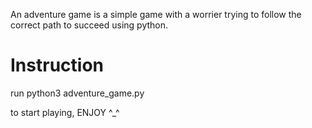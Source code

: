 An adventure game is a simple game with a worrier trying to follow the correct path to succeed using python.
# Instruction 
run python3 adventure_game.py 

to start playing, ENJOY ^_^
